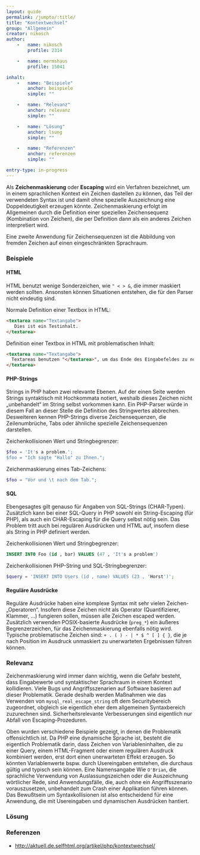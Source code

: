 ```yaml
---
layout: guide
permalink: /jumpto/:title/
title: "Kontextwechsel"
group: "Allgemein"
creator: nikosch
author:
    -   name: nikosch
        profile: 2314

    -   name: mermshaus
        profile: 15041

inhalt:
    -   name: "Beispiele"
        anchor: beispiele
        simple: ""

    -   name: "Relevanz"
        anchor: relevanz
        simple: ""

    -   name: "Lösung"
        anchor: lsung
        simple: ""

    -   name: "Referenzen"
        anchor: referenzen
        simple: ""

entry-type: in-progress
---
```


Als **Zeichenmaskierung** oder **Escaping** wird ein Verfahren bezeichnet, um in einem
sprachlichen Kontext ein Zeichen dastellen zu können, das Teil der verwendeten
Syntax ist und damit ohne spezielle Auszeichnung eine Doppeldeutigkeit erzeugen
könnte. Zeichenmaskierung erfolgt im Allgemeinen durch die Definition einer
speziellen Zeichensequenz (Kombination von Zeichen), die per Definition dann
als ein anderes Zeichen interpretiert wird.

Eine zweite Anwendung für Zeichensequenzen ist die Abbildung von fremden
Zeichen auf einen eingeschränkten Sprachraum.



### Beispiele

#### HTML

HTML benutzt wenige Sonderzeichen, wie `" < > &`, die immer maskiert werden
sollten. Ansonsten können Situationen entstehen, die für den Parser nicht
eindeutig sind.

Normale Definition einer Textbox in HTML:

~~~ html
<textarea name="Textangabe">
   Dies ist ein Testinhalt.
</textarea>
~~~

Definition einer Textbox in HTML mit problematischen Inhalt:

~~~ html
<textarea name="Textangabe">
  Textareas benutzen "</textarea>", um das Ende des Eingabefeldes zu notieren.
</textarea>
~~~

#### PHP-Strings

Strings in PHP haben zwei relevante Ebenen. Auf der einen Seite werden Strings
syntaktisch mit Hochkommata notiert, weshalb dieses Zeichen nicht „unbehandelt“
im String selbst vorkommen kann. Ein PHP-Parser würde in diesem Fall an dieser
Stelle die Definition des Stringwertes abbrechen. Desweiteren kennen
PHP-Strings diverse Zeichensequenzen, die Zeilenumbrüche, Tabs oder ähnliche
spezielle Zeichensequenzen darstellen.

Zeichenkollisionen Wert und Stringbegrenzer:

~~~ php
$foo = 'It's a problem.';
$foo = "Ich sagte "Hallo" zu Ihnen.";
~~~

Zeichenmaskierung eines Tab-Zeichens:

~~~ php
$foo = "Vor und \t nach dem Tab.";
~~~

#### SQL

Ebengesagtes gilt genauso für Angaben von SQL-Strings (CHAR-Typen). Zusätzlich
kann bei einer SQL-Query in PHP sowohl ein String-Escaping (für PHP), als auch
ein CHAR-Escaping für die Query selbst nötig sein. Das Problem tritt auch bei
regulären Ausdrücken und HTML auf, insofern diese als String in PHP definiert
werden.

Zeichenkollisionen Wert und Stringbegrenzer:

~~~ sql
INSERT INTO Foo (id , bar) VALUES (47 , 'It's a problem')
~~~

Zeichenkollisionen PHP-String und SQL-Stringbegrenzer:

~~~ php
$query = 'INSERT INTO Users (id , name) VALUES (23 , 'Horst')';
~~~

#### Reguläre Ausdrücke

Reguläre Ausdrücke haben eine komplexe Syntax mit sehr vielen
Zeichen-„Operatoren“. Insofern diese Zeichen nicht als Operator
(Quantifizierer, Klammer, …) fungieren sollen, müssen alle Zeichen escaped
werden. Zusätzlich verwenden POSIX-basierte Ausdrücke (`preg_*`) ein äußeres
Begrenzerzeichen, für das Zeichenmaskierung ebenfalls nötig wird. Typische
problematische Zeichen sind: `+ . ( ) - | * $ ^ [ ] { }`, die je nach Position
im Ausdruck unmaskiert zu unerwarteten Ergebnissen führen können.



### Relevanz

Zeichenmaskierung wird immer dann wichtig, wenn die Gefahr besteht, dass
Eingabewerte und syntaktischer Sprachraum in einem Kontext kollidieren. Viele
Bugs und Angriffsszenarien auf Software basieren auf dieser Problematik. Gerade
deshalb werden Maßnahmen wie das Verwenden von `mysql_real_escape_string` oft dem
Securitybereich zugeordnet, obgleich sie eigentlich eher dem allgemeinen
Syntaxbereich zuzurechnen sind. Sicherheitsrelevante Verbesserungen sind
eigentlich nur Abfall von Escaping-Prozeduren.

Oben wurden verschiedene Beispiele gezeigt, in denen die Problematik
offensichtlich ist. Da PHP eine dynamische Sprache ist, besteht die eigentlich
Problematik darin, dass Zeichen von Variableninhalten, die zu einer Query,
einem HTML-Fragment oder einem regulären Ausdruck kombiniert werden, erst dort
einen unerwarteten Effekt erzeugen. So könnten Variablenwerte bspw. durch
Usereingaben entstehen, die durchaus gültig und typisch sein können. Eine
Namensangabe Wie `O'Brian`, die sprachliche Verwendung von Auslassungszeichen
oder die Auszeichnung wörtlicher Rede, sind Anwendungsfälle, die, auch ohne ein
Angriffsszenario vorauszusetzen, unbehandelt zum Crash einer Applikation führen
können. Das Bewußtsein um Syntaxkollisionen ist also entscheidend für eine
Anwendung, die mit Usereingaben und dynamischen Ausdrücken hantiert.



### Lösung



### Referenzen

* http://aktuell.de.selfhtml.org/artikel/php/kontextwechsel/

